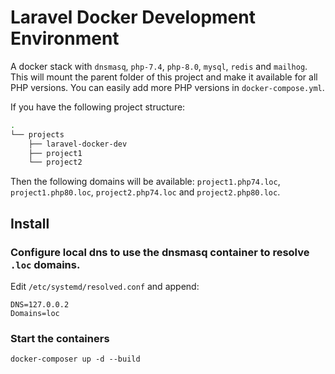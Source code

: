 # Laravel Docker Development Environment

A docker stack with `dnsmasq`, `php-7.4`, `php-8.0`, `mysql`, `redis` and `mailhog`. This will mount the parent folder of this project and make it available for all PHP versions. You can easily add more PHP versions in `docker-compose.yml`.

If you have the following project structure:
```bash
.
└── projects
    ├── laravel-docker-dev
    ├── project1
    └── project2
```

Then the following domains will be available: `project1.php74.loc`, `project1.php80.loc`, `project2.php74.loc` and `project2.php80.loc`.

## Install

### Configure local dns to use the dnsmasq container to resolve `.loc` domains.
Edit `/etc/systemd/resolved.conf` and append:
```
DNS=127.0.0.2
Domains=loc
```

### Start the containers
```
docker-composer up -d --build
```


